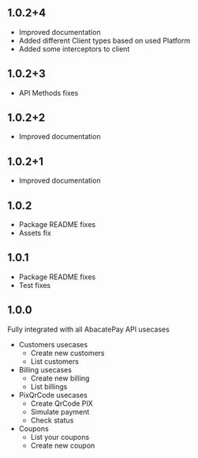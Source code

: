## 1.0.2+4

- Improved documentation
- Added different Client types based on used Platform
- Added some interceptors to client

## 1.0.2+3

- API Methods fixes

## 1.0.2+2

- Improved documentation

## 1.0.2+1

- Improved documentation

## 1.0.2

- Package README fixes
- Assets fix

## 1.0.1

- Package README fixes
- Test fixes

## 1.0.0

Fully integrated with all AbacatePay API usecases

- Customers usecases
  - Create new customers
  - List customers
- Billing usecases
  - Create new billing
  - List billings
- PixQrCode usecases
  - Create QrCode PIX
  - Simulate payment
  - Check status
- Coupons
  - List your coupons
  - Create new coupon
